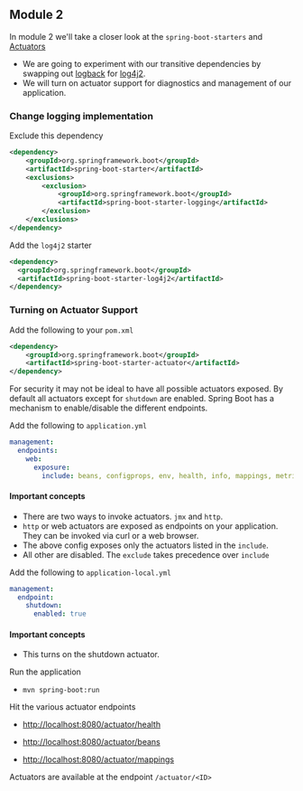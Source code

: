## Module 2

In module 2 we'll take a closer look at the `spring-boot-starters` and [Actuators](https://docs.spring.io/spring-boot/docs/current/reference/html/production-ready-endpoints.html)
* We are going to experiment with our transitive dependencies by swapping out [logback](https://logback.qos.ch/) for [log4j2](https://logging.apache.org/log4j/2.x/).  
* We will turn on actuator support for diagnostics and management of our application. 

### Change logging implementation

Exclude this dependency 

```xml
<dependency>
    <groupId>org.springframework.boot</groupId>
    <artifactId>spring-boot-starter</artifactId>
    <exclusions>
        <exclusion>
            <groupId>org.springframework.boot</groupId>
            <artifactId>spring-boot-starter-logging</artifactId>
        </exclusion>
    </exclusions>
</dependency>
```

Add the `log4j2` starter

```xml
<dependency>
  <groupId>org.springframework.boot</groupId>
  <artifactId>spring-boot-starter-log4j2</artifactId>
</dependency>
```


### Turning on Actuator Support

Add the following to your `pom.xml`

```xml
<dependency>
	<groupId>org.springframework.boot</groupId>
	<artifactId>spring-boot-starter-actuator</artifactId>
</dependency>
```

For security it may not be ideal to have all possible actuators exposed. 
By default all actuators except for `shutdown` are enabled. 
Spring Boot has a mechanism to enable/disable the different endpoints. 

Add the following to `application.yml`

```yml
management:
  endpoints:
    web:
      exposure:
        include: beans, configprops, env, health, info, mappings, metrics, shutdown
```

#### Important concepts
* There are two ways to invoke actuators. `jmx` and `http`.
* `http` or web actuators are exposed as endpoints on your application. They can be invoked via curl or a web browser.
* The above config exposes only the actuators listed in the `include`. 
* All other are disabled. The `exclude` takes precedence over `include`

Add the following to `application-local.yml`

```yml
management:
  endpoint:
    shutdown:
      enabled: true
```

#### Important concepts
* This turns on the shutdown actuator. 

Run the application 

* `mvn spring-boot:run`

Hit the various actuator endpoints

* [http://localhost:8080/actuator/health](http://localhost:8080/actuator/health)

* [http://localhost:8080/actuator/beans](http://localhost:8080/actuator/beans)

* [http://localhost:8080/actuator/mappings](http://localhost:8080/actuator/mappings)

Actuators are available at the endpoint  `/actuator/<ID>`